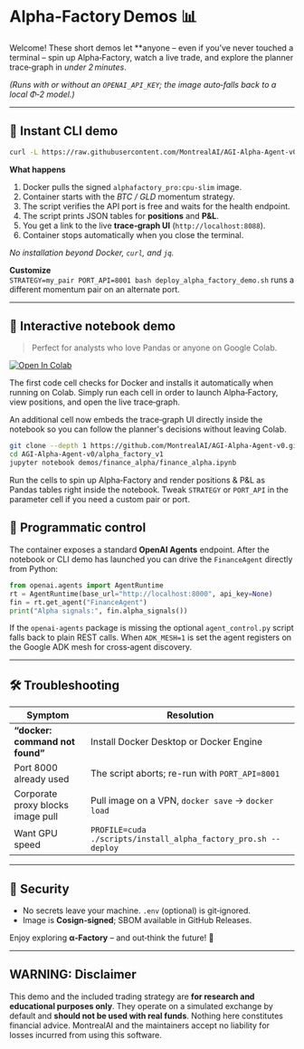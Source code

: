 # Alpha‑Factory Demos 📊

Welcome! These short demos let **anyone – even if you’ve never touched a
terminal – spin up Alpha‑Factory, watch a live trade, and explore the
planner trace‑graph in *under 2 minutes*.  

*(Runs with or without an `OPENAI_API_KEY`; the image auto‑falls back to
a local Φ‑2 model.)*

---

## 🚀 Instant CLI demo

```bash
curl -L https://raw.githubusercontent.com/MontrealAI/AGI-Alpha-Agent-v0/main/alpha_factory_v1/demos/finance_alpha/deploy_alpha_factory_demo.sh | bash
```

**What happens**

1. Docker pulls the signed `alphafactory_pro:cpu-slim` image.
2. Container starts with the *BTC / GLD* momentum strategy.
3. The script verifies the API port is free and waits for the health endpoint.
4. The script prints JSON tables for **positions** and **P&L**.
5. You get a link to the live **trace‑graph UI** (`http://localhost:8088`).
6. Container stops automatically when you close the terminal.

_No installation beyond Docker, `curl`, and `jq`._

**Customize**  
`STRATEGY=my_pair PORT_API=8001 bash deploy_alpha_factory_demo.sh` runs a
different momentum pair on an alternate port.

---

## 📒 Interactive notebook demo

> Perfect for analysts who love Pandas or anyone on Google Colab.

[![Open In Colab](https://colab.research.google.com/assets/colab-badge.svg)](https://colab.research.google.com/github/MontrealAI/AGI-Alpha-Agent-v0/blob/main/alpha_factory_v1/demos/finance_alpha/finance_alpha.ipynb)

The first code cell checks for Docker and installs it automatically when running on Colab. Simply run each cell in order to launch Alpha‑Factory, view positions, and open the live trace‑graph.

An additional cell now embeds the trace‑graph UI directly inside the notebook so you can follow the planner's decisions without leaving Colab.

```bash
git clone --depth 1 https://github.com/MontrealAI/AGI-Alpha-Agent-v0.git
cd AGI-Alpha-Agent-v0/alpha_factory_v1
jupyter notebook demos/finance_alpha/finance_alpha.ipynb
```

Run the cells to spin up Alpha‑Factory and render positions & P&L as
Pandas tables right inside the notebook. Tweak `STRATEGY` or `PORT_API`
in the parameter cell if you need a custom pair or port.

## 🧩 Programmatic control

The container exposes a standard **OpenAI Agents** endpoint. After the
notebook or CLI demo has launched you can drive the `FinanceAgent`
directly from Python:

```python
from openai.agents import AgentRuntime
rt = AgentRuntime(base_url="http://localhost:8000", api_key=None)
fin = rt.get_agent("FinanceAgent")
print("Alpha signals:", fin.alpha_signals())
```

If the `openai-agents` package is missing the optional
`agent_control.py` script falls back to plain REST calls. When
`ADK_MESH=1` is set the agent registers on the Google ADK mesh for
cross‑agent discovery.

---


## 🛠️ Troubleshooting

| Symptom | Resolution |
|---------|------------|
| **“docker: command not found”** | Install Docker Desktop or Docker Engine |
| Port 8000 already used | The script aborts; re-run with `PORT_API=8001` |
| Corporate proxy blocks image pull | Pull image on a VPN, `docker save` → `docker load` |
| Want GPU speed | `PROFILE=cuda ./scripts/install_alpha_factory_pro.sh --deploy` |

---

## 🔐 Security

* No secrets leave your machine. `.env` (optional) is git‑ignored.  
* Image is **Cosign‑signed**; SBOM available in GitHub Releases.

Enjoy exploring **α‑Factory** – and out‑think the future! 🚀

---

## WARNING: Disclaimer

This demo and the included trading strategy are **for research and
educational purposes only**. They operate on a simulated exchange by
default and **should not be used with real funds**. Nothing here
constitutes financial advice. MontrealAI and the maintainers accept no
liability for losses incurred from using this software.
